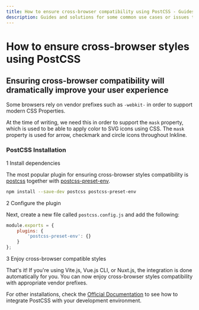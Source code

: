 ```yaml
---
title: How to ensure cross-browser compatibility using PostCSS - Guides - Inkline
description: Guides and solutions for some common use cases or issues that you may experience when working with Inkline.
---
```


# How to ensure cross-browser styles using PostCSS
## Ensuring cross-browser compatibility will dramatically improve your user experience

Some browsers rely on vendor prefixes such as `-webkit-` in order to support modern CSS Properties. 

At the time of writing, we need this in order to support the `mask` property, which is used to be able to apply color to SVG icons using CSS. The `mask` property is used for arrow, checkmark and circle icons throughout Inkline.

### PostCSS Installation

<div class="install-step _margin-top:2">
<div class="install-step-title"><span class="install-step-number">1</span> Install dependencies</div> 

The most popular plugin for ensuring cross-browser styles compatibility is [postcss](https://postcss.org/) together with [postcss-preset-env](https://preset-env.cssdb.org/).

~~~bash
npm install --save-dev postcss postcss-preset-env
~~~

</div>
<div class="install-step">
<div class="install-step-title"><span class="install-step-number">2</span> Configure the plugin</div> 

Next, create a new file called `postcss.config.js` and add the following:

~~~js
module.exports = {
    plugins: {
        'postcss-preset-env': {}
    }
};
~~~

</div>
<div class="install-step">
<div class="install-step-title"><span class="install-step-number">3</span> Enjoy cross-browser compatible styles</div> 

That's it! If you're using Vite.js, Vue.js CLI, or Nuxt.js, the integration is done automatically for you. You can now enjoy cross-browser styles compatibility with appropriate vendor prefixes.

For other installations, check the [Official Documentation](https://github.com/postcss/postcss#usage) to see how to integrate PostCSS with your development environment.

</div>


